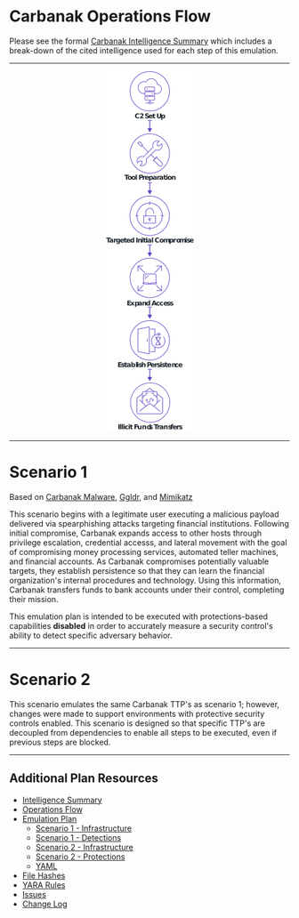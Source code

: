 # Carbanak Operations Flow

Please see the formal [Carbanak Intelligence Summary](/carbanak/Intelligence_Summary.md) which includes a break-down of the cited intelligence used for each step of this emulation.

---

<p align="center">
  <img src="/carbanak/Emulation_Plan/CARBANAKopflow.png" />
</p>

---

# Scenario 1

Based on [Carbanak Malware](https://attack.mitre.org/software/S0030/), [Ggldr](https://www.forcepoint.com/blog/x-labs/carbanak-group-uses-google-malware-command-and-control), and [Mimikatz](https://attack.mitre.org/software/S0002/)

This scenario begins with a legitimate user executing a malicious payload delivered via spearphishing attacks targeting financial institutions. Following initial compromise, Carbanak expands access to other hosts through privilege escalation, credential accesss, and lateral movement with the goal of compromising money processing services, automated teller machines, and financial accounts. As Carbanak compromises potentially valuable targets, they establish persistence so that they can learn the financial organization's internal procedures and technology. Using this information, Carbanak transfers funds to bank accounts under their control, completing their mission.

This emulation plan is intended to be executed with protections-based capabilities **disabled** in order to accurately measure a security control's ability to detect specific adversary behavior.

---

# Scenario 2

This scenario emulates the same Carbanak TTP's as scenario 1; however, changes were made to support environments with protective security controls enabled. This scenario is designed so that specific TTP's are decoupled from dependencies to enable all steps to be executed, even if previous steps are blocked.



---

## Additional Plan Resources

- [Intelligence Summary](/carbanak/Intelligence_Summary.md)
- [Operations Flow](/carbanak/Operations_Flow.md)
- [Emulation Plan](/carbanak/Emulation_Plan)
  - [Scenario 1 - Infrastructure](/carbanak/Emulation_Plan/Scenario_1/Infrastructure.md)
  - [Scenario 1 - Detections](/carbanak/Emulation_Plan/Scenario_1)
  - [Scenario 2 - Infrastructure](/carbanak/Emulation_Plan/Scenario_2/Infrastructure.md)
  - [Scenario 2 - Protections](/carbanak/Emulation_Plan/Scenario_2)
  - [YAML](/carbanak/Emulation_Plan/yaml)
- [File Hashes](/carbanak/hashes)
- [YARA Rules](/carbanak/yara-rules)
- [Issues](https://github.com/center-for-threat-informed-defense/adversary_emulation_library/issues)
- [Change Log](/carbanak/CHANGE_LOG.md)
